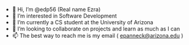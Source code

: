- 👋 Hi, I’m @edp56 (Real name Ezra)
- 👀 I’m interested in Software Development
- 🌱 I’m currently a CS student at the University of Arizona
- 💞️ I’m looking to collaborate on projects and learn as much as I can
- 📫 The best way to reach me is my email ( epanneck@arizona.edu )


